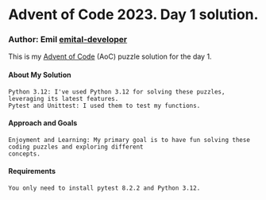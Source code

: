 # Advent of Code 2023. Day 1 solution.
### Author: Emil [emital-developer](https://github.com/emital-developer) 

This is my [Advent of Code](https://adventofcode.com/) (AoC) puzzle solution for the day 1.


#### About My Solution

    Python 3.12: I've used Python 3.12 for solving these puzzles, leveraging its latest features.
    Pytest and Unittest: I used them to test my functions.
    

#### Approach and Goals

    Enjoyment and Learning: My primary goal is to have fun solving these coding puzzles and exploring different 
    concepts.

#### Requirements
    
    You only need to install pytest 8.2.2 and Python 3.12.
